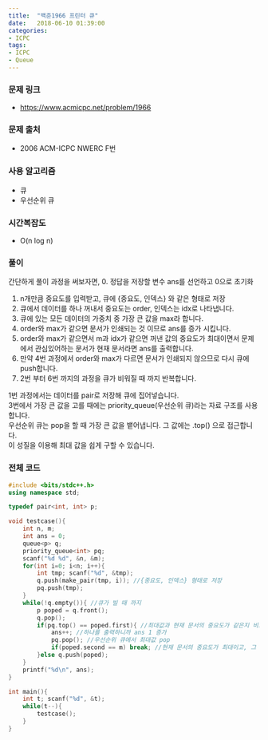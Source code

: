 ```yaml
---
title:  "백준1966 프린터 큐"
date:   2018-06-10 01:39:00
categories:
- ICPC
tags:
- ICPC
- Queue
---
```


### 문제 링크
* https://www.acmicpc.net/problem/1966

### 문제 출처
* 2006 ACM-ICPC NWERC F번

### 사용 알고리즘
* 큐
* 우선순위 큐

### 시간복잡도
* O(n log n)

### 풀이
간단하게 풀이 과정을 써보자면,
0. 정답을 저장할 변수 ans를 선언하고 0으로 초기화
1. n개만큼 중요도를 입력받고, 큐에 {중요도, 인덱스} 와 같은 형태로 저장
2. 큐에서 데이터를 하나 꺼내서 중요도는 order, 인덱스는 idx로 나타냅니다.
3. 큐에 있는 모든 데이터의 가중치 중 가장 큰 값을 max라 합니다.
4. order와 max가 같으면 문서가 인쇄되는 것 이므로 ans를 증가 시킵니다.
5. order와 max가 같으면서 m과 idx가 같으면 꺼낸 값의 중요도가 최대이면서 문제에서 관심있어하는 문서가 현재 문서라면 ans를 출력합니다.
6. 만약 4번 과정에서 order와 max가 다르면 문서가 인쇄되지 않으므로 다시 큐에 push합니다.
7. 2번 부터 6번 까지의 과정을 큐가 비워질 때 까지 반복합니다.

1번 과정에서는 데이터를 pair로 저장해 큐에 집어넣습니다.<br>
3번에서 가장 큰 값을 고를 때에는 priority_queue(우선순위 큐)라는 자료 구조를 사용합니다.<br>
우선순위 큐는 pop을 할 때 가장 큰 값을 뱉어냅니다. 그 값에는 .top() 으로 접근합니다.<br>
이 성질을 이용해 최대 값을 쉽게 구할 수 있습니다.

### 전체 코드
```cpp
#include <bits/stdc++.h>
using namespace std;

typedef pair<int, int> p;

void testcase(){
    int n, m;
    int ans = 0;
    queue<p> q;
    priority_queue<int> pq;
    scanf("%d %d", &n, &m);
    for(int i=0; i<n; i++){
        int tmp; scanf("%d", &tmp);
        q.push(make_pair(tmp, i)); //{중요도, 인덱스} 형태로 저장
        pq.push(tmp);
    }
    while(!q.empty()){ //큐가 빌 때 까지
        p poped = q.front();
        q.pop();
        if(pq.top() == poped.first){ //최대값과 현재 문서의 중요도가 같은지 비교
            ans++; //하나를 출력하니까 ans 1 증가
            pq.pop(); //우선순위 큐에서 최대값 pop
            if(poped.second == m) break; //현재 문서의 중요도가 최대이고, 그 문서가 내가 찾고자 하는 문서이면 반복문 종료
        }else q.push(poped);
    }
    printf("%d\n", ans);
}

int main(){
    int t; scanf("%d", &t);
    while(t--){
        testcase();
    }
}
```
